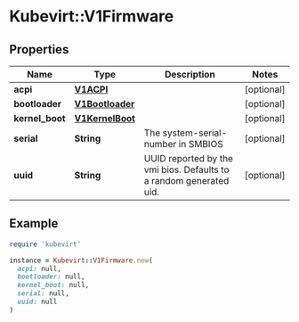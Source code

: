 # Kubevirt::V1Firmware

## Properties

| Name | Type | Description | Notes |
| ---- | ---- | ----------- | ----- |
| **acpi** | [**V1ACPI**](V1ACPI.md) |  | [optional] |
| **bootloader** | [**V1Bootloader**](V1Bootloader.md) |  | [optional] |
| **kernel_boot** | [**V1KernelBoot**](V1KernelBoot.md) |  | [optional] |
| **serial** | **String** | The system-serial-number in SMBIOS | [optional] |
| **uuid** | **String** | UUID reported by the vmi bios. Defaults to a random generated uid. | [optional] |

## Example

```ruby
require 'kubevirt'

instance = Kubevirt::V1Firmware.new(
  acpi: null,
  bootloader: null,
  kernel_boot: null,
  serial: null,
  uuid: null
)
```

